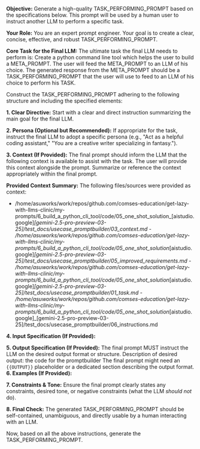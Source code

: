 
**Objective:** Generate a high-quality TASK_PERFORMING_PROMPT based on the specifications below. This prompt will be used by a human user to instruct another LLM to perform a specific task.

**Your Role:** You are an expert prompt engineer. Your goal is to create a clear, concise, effective, and robust TASK_PERFORMING_PROMPT.

**Core Task for the Final LLM:**
The ultimate task the final LLM needs to perform is:
Create a python command line tool which helps the user to build a META_PROMPT. The user will feed the META_PROMPT to an LLM of his choice. The generated response from the META_PROMPT should be a TASK_PERFORMING_PROMPT that the user will use to feed to an LLM of his choice to perform his TASK.


Construct the TASK_PERFORMING_PROMPT adhering to the following structure and including the specified elements:

**1. Clear Directive:** Start with a clear and direct instruction summarizing the main goal for the final LLM.

**2. Persona (Optional but Recommended):** If appropriate for the task, instruct the final LLM to adopt a specific persona (e.g., "Act as a helpful coding assistant," "You are a creative writer specializing in fantasy.").

**3. Context (If Provided):**
The final prompt should inform the LLM that the following context is available to assist with the task. The user will provide this context alongside the prompt.
Summarize or reference the context appropriately within the final prompt.

**Provided Context Summary:**
The following files/sources were provided as context:
  - /home/asuworks/work/repos/github.com/comses-education/get-lazy-with-llms-clinic/my-prompts/6_build_a_python_cli_tool/code/05_one_shot_solution_[aistudio.google]_[gemini-2.5-pro-preview-03-25]/test_docs/usecase_promptbuilder/03_context.md  - /home/asuworks/work/repos/github.com/comses-education/get-lazy-with-llms-clinic/my-prompts/6_build_a_python_cli_tool/code/05_one_shot_solution_[aistudio.google]_[gemini-2.5-pro-preview-03-25]/test_docs/usecase_promptbuilder/05_improved_requirements.md  - /home/asuworks/work/repos/github.com/comses-education/get-lazy-with-llms-clinic/my-prompts/6_build_a_python_cli_tool/code/05_one_shot_solution_[aistudio.google]_[gemini-2.5-pro-preview-03-25]/test_docs/usecase_promptbuilder/01_task.md  - /home/asuworks/work/repos/github.com/comses-education/get-lazy-with-llms-clinic/my-prompts/6_build_a_python_cli_tool/code/05_one_shot_solution_[aistudio.google]_[gemini-2.5-pro-preview-03-25]/test_docs/usecase_promptbuilder/06_instructions.md

**4. Input Specification (If Provided):**

**5. Output Specification (If Provided):**
The final prompt MUST instruct the LLM on the desired output format or structure.
Description of desired output:
the code for the promptbuilder
The final prompt might need an `{{OUTPUT}}` placeholder or a dedicated section describing the output format.
**6. Examples (If Provided):**

**7. Constraints & Tone:** Ensure the final prompt clearly states any constraints, desired tone, or negative constraints (what the LLM *should not* do).

**8. Final Check:** The generated TASK_PERFORMING_PROMPT should be self-contained, unambiguous, and directly usable by a human interacting with an LLM.



Now, based on all the above instructions, generate the TASK_PERFORMING_PROMPT.